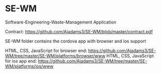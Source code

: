 # SE-WM
Software-Engineering-Waste-Management Application

Contract: 
https://github.com/Ajadams3/SE-WM/blob/master/contract.pdf

SE-WM folder contains the cordova app with browser and ios support

HTML, CSS, JavaScript for browser end:
https://github.com/Ajadams3/SE-WM/tree/master/SE-WM/platforms/browser/www
HTML, CSS, JavaScript for ios app end:
https://github.com/Ajadams3/SE-WM/tree/master/SE-WM/platforms/ios/www
